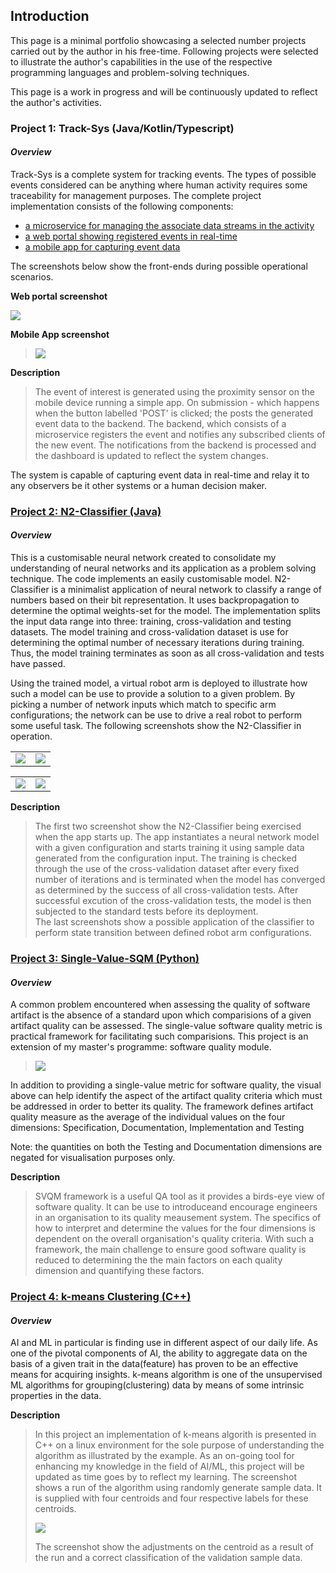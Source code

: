 ## Introduction

This page is a minimal portfolio showcasing a selected number projects carried out by the author in his free-time. 
Following projects were selected to illustrate the author's capabilities in the use of the respective programming 
languages and problem-solving techniques.

This page is a work in progress and will be continuously updated to reflect the author's activities. 

### Project 1: Track-Sys (Java/Kotlin/Typescript)  
#### _Overview_
Track-Sys is a complete system for tracking events. The types of possible events considered can be anything where human activity requires some traceability for management purposes. The complete project implementation consists of the following components: 
 - [a microservice for managing the associate data streams in the activity](https://github.com/Pendo720/TrackerMS)
 - [a web portal showing registered events in real-time](https://github.com/Pendo720/Track-Sys-Dashboard) 
 - [a mobile app for capturing event data](https://github.com/Pendo720/M-Front)
  
The screenshots below show the front-ends during possible operational scenarios. 

**Web portal screenshot**

![](/gh-images/wfront.png)

**Mobile App screenshot**

> ![](/gh-images/mfront.png)

**Description**
>   The event of interest is generated using the proximity sensor on the mobile device running a simple app. On submission - which happens when the button labelled 'POST' 
>   is clicked; the posts the generated event data to the backend. The backend, which consists of a microservice registers the event and notifies any subscribed clients of the new event. 
>   The notifications from the backend is processed and the dashboard is updated to reflect the system changes.
>   
The system is capable of capturing event data in real-time and relay it to any observers be it other systems or a human decision maker. 
 
 
### [Project 2: N2-Classifier (Java)](https://github.com/Pendo720/nn-fp)  
#### _Overview_
This is a customisable neural network created to consolidate my understanding of neural networks and its application as a problem solving technique. The code implements
an easily customisable model. N2-Classifier is a minimalist application of neural network to classify a range of numbers based on their bit representation. It uses backpropagation to determine the optimal weights-set for the model. The implementation splits the input data range into three: training, cross-validation and testing datasets.
The model training and cross-validation dataset is use for determining the optimal number of necessary iterations during training. Thus, the model training terminates 
as soon as all cross-validation and tests have passed.

Using the trained model, a virtual robot arm is deployed to illustrate how such a model can be use to provide a solution to a given problem. By picking a number of 
network inputs which match to specific arm configurations; the network can be use to drive a real robot to perform some useful task.
The following screenshots show the N2-Classifier in operation.

|      |      |
|:----:|:----:|
| ![](/gh-images/Screenshot_0.png) | ![](/gh-images/Screenshot_01.png) |

|      |      |
|:----:|:----:|
| ![](/gh-images/Screenshot_16.png) | ![](/gh-images/Screenshot_05.png) |

**Description**
> The first two screenshot show the N2-Classifier being exercised when the app starts up. The app instantiates a neural network model with a given configuration and starts training it using sample data generated from the configuration input. The training is checked through the use of the cross-validation dataset after every fixed number of iterations and is terminated when the model has converged as determined by the success of all cross-validation tests. After successful excution of the cross-validation tests, the model is then subjected to the standard tests before its deployment.     
> The last screenshots show a possible application of the classifier to perform state transition between defined robot arm configurations.
> 

### [Project 3: Single-Value-SQM (Python)](https://github.com/Pendo720/svsqm)  
#### _Overview_
A common problem encountered when assessing the quality of software artifact is the absence of a standard
upon which comparisions of a given artifact quality can be assessed. The single-value software quality metric is
practical framework for facilitating such comparisions. This project is an extension of my master's 
programme: software quality module. 

> ![](/gh-images/svsqm_graph.png)

In addition to providing a single-value metric for software quality, the visual above can help identify 
the aspect of the artifact quality criteria which must be addressed in order to better its quality. The framework defines artifact quality 
measure as the average of the individual values on the four dimensions: Specification, Documentation, Implementation and Testing

Note: the quantities on both the Testing and Documentation dimensions are negated for visualisation purposes only.

**Description**
> SVQM framework is a useful QA tool as it provides a birds-eye view of software quality. It can be use to introduceand encourage engineers in 
> an organisation to its quality meausement system. The specifics of how to interpret and determine the values for the four dimensions is dependent on 
> the overall organisation's quality criteria. With such a framework, the main challenge to ensure good software quality is reduced to determining the
> the main factors on each quality dimension and quantifying these factors.
> 
   
### [Project 4: k-means Clustering (C++)](https://github.com/Pendo720/kmeans-fp)  
#### _Overview_
AI and ML in particular is finding use in different aspect of our daily life. As one of the pivotal 
components of AI, the ability to aggregate data on the basis of a given trait in the data(feature) has 
proven to be an effective means for acquiring insights. k-means algorithm is one of the unsupervised 
ML algorithms for grouping(clustering) data by means of some intrinsic properties in the data.

**Description** 
> In this project an implementation of k-means algorith is presented in C++ on a linux environment for the sole purpose of understanding the algorithm as illustrated by the
> example. As an on-going tool for enhancing my knowledge in the field of AI/ML, this project will be updated as time goes by to reflect my learning.
> The screenshot shows a run of the algorithm using randomly generate sample data. It is supplied with four centroids and four respective labels for these centroids.
>  
> ![](/gh-images/kmeans_run.PNG)
> 
> The screenshot show the adjustments on the centroid as a result of the run and a correct classification of the validation sample data.
 

